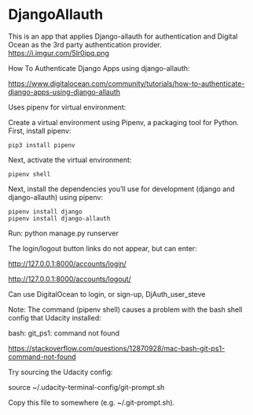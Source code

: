 # DjangoAllauth
This is an app that applies Django-allauth for authentication and Digital Ocean as the 3rd party authentication provider.
https://i.imgur.com/5lr0ipq.png



How To Authenticate Django Apps using django-allauth:

https://www.digitalocean.com/community/tutorials/how-to-authenticate-django-apps-using-django-allauth

Uses pipenv for virtual environment:

Create a virtual environment using Pipenv, a packaging tool for Python. First, install pipenv:

	pip3 install pipenv 

Next, activate the virtual environment:

	pipenv shell 

Next, install the dependencies you’ll use for development (django and django-allauth) using pipenv:

	pipenv install django
	pipenv install django-allauth


Run:
python manage.py runserver

The login/logout button links do not appear, but can enter:

http://127.0.0.1:8000/accounts/login/

http://127.0.0.1:8000/accounts/logout/

Can use DigitalOcean to login, or sign-up, DjAuth_user_steve


Note:
The command (pipenv shell) causes a problem with the bash shell config that Udacity installed:

bash: git_ps1: command not found

https://stackoverflow.com/questions/12870928/mac-bash-git-ps1-command-not-found

Try sourcing the Udacity config:

source ~/.udacity-terminal-config/git-prompt.sh

Copy this file to somewhere (e.g. ~/.git-prompt.sh).